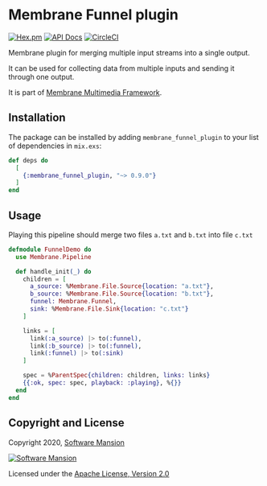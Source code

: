 # Membrane Funnel plugin

[![Hex.pm](https://img.shields.io/hexpm/v/membrane_funnel_plugin.svg)](https://hex.pm/packages/membrane_funnel_plugin)
[![API Docs](https://img.shields.io/badge/api-docs-yellow.svg?style=flat)](https://hexdocs.pm/membrane_funnel_plugin/)
[![CircleCI](https://circleci.com/gh/membraneframework/membrane_funnel_plugin.svg?style=svg)](https://circleci.com/gh/membraneframework/membrane_funnel_plugin)

Membrane plugin for merging multiple input streams into a single output.

It can be used for collecting data from multiple inputs and sending it through one output.

It is part of [Membrane Multimedia Framework](https://membraneframework.org).

## Installation

The package can be installed by adding `membrane_funnel_plugin` to your list of dependencies in `mix.exs`:

```elixir
def deps do
  [
	{:membrane_funnel_plugin, "~> 0.9.0"}
  ]
end
```

## Usage
Playing this pipeline should merge two files `a.txt` and `b.txt` into file `c.txt`

```elixir
defmodule FunnelDemo do
  use Membrane.Pipeline

  def handle_init(_) do
    children = [
      a_source: %Membrane.File.Source{location: "a.txt"},
      b_source: %Membrane.File.Source{location: "b.txt"},
      funnel: Membrane.Funnel,
      sink: %Membrane.File.Sink{location: "c.txt"}
    ]

    links = [
      link(:a_source) |> to(:funnel),
      link(:b_source) |> to(:funnel),
      link(:funnel) |> to(:sink)
    ]

    spec = %ParentSpec{children: children, links: links}
    {{:ok, spec: spec, playback: :playing}, %{}}
  end
end
```

## Copyright and License

Copyright 2020, [Software Mansion](https://swmansion.com/?utm_source=git&utm_medium=readme&utm_campaign=membrane_funnel_plugin)

[![Software Mansion](https://logo.swmansion.com/logo?color=white&variant=desktop&width=200&tag=membrane-github)](https://swmansion.com/?utm_source=git&utm_medium=readme&utm_campaign=membrane_funnel_plugin)

Licensed under the [Apache License, Version 2.0](LICENSE)
